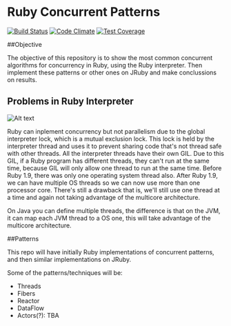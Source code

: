 Ruby Concurrent Patterns
==========

[![Build Status](https://travis-ci.org/frp-utn/ruby-concurrent-patterns.svg)](https://travis-ci.org/frp-utn/ruby-concurrent-patterns)
[![Code Climate](https://codeclimate.com/github/frp-utn/ruby-concurrent-patterns/badges/gpa.svg)](https://codeclimate.com/github/frp-utn/ruby-concurrent-patterns)
[![Test Coverage](https://codeclimate.com/github/frp-utn/ruby-concurrent-patterns/badges/coverage.svg)](https://codeclimate.com/github/frp-utn/ruby-concurrent-patterns)

##Objective

The objective of this repository is to show the most common concurrent algorithms for concurrency in Ruby, using the Ruby interpreter. Then implement these patterns or other ones on JRuby and make conclussions on results.

## Problems in Ruby Interpreter

![Alt text](https://raw.githubusercontent.com/frp-utn/ruby-concurrent-patterns/master/xruby-gil-jvm.png)

Ruby can inplement concurrency but not parallelism due to the global interpreter lock, which is a mutual exclusion lock. This lock is held by the interpreter thread and uses it to prevent sharing code that's not thread safe with other threads. All the interpreter threads have their own GIL. 
Due to this GIL, if a Ruby program has different threads, they can't run at the same time, because GIL will only allow one thread to run at the same time. Before Ruby 1.9, there was only one operating system thread also. After Ruby 1.9, we can have multiple OS threads so we can now use more than one processor core. There's still a drawback that is, we'll still use one thread at a time and again not taking advantage of the multicore architecture. 

On Java you can define multiple threads, the difference is that on the JVM, it can map each JVM thread to a OS one, this will take advantage of the multicore architecture.

##Patterns

This repo will have initially Ruby implementations of concurrent patterns, and then similar implementations on JRuby.

Some of the patterns/techniques will be:

- Threads
- Fibers
- Reactor
- DataFlow
- Actors(?): TBA



